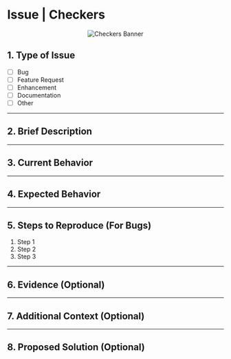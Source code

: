 # Issue | Checkers

<p align="center">
  <img src="https://github.com/The-Marquis-Gaming/checkers-dojo/raw/main/the-marquis/packages/nextjs/public/landingpage/BannerChecker2.png" alt="Checkers Banner">
</p>

## 1. Type of Issue

- [ ] Bug  
- [ ] Feature Request  
- [ ] Enhancement  
- [ ] Documentation  
- [ ] Other  

---

## 2. Brief Description  
<!-- Clearly describe what the issue or feature request is about -->

---

## 3. Current Behavior  
<!-- For bugs: Describe what's currently happening -->  
<!-- For features: Describe current limitations or context -->

---

## 4. Expected Behavior  
<!-- Describe what should happen instead (for bugs) -->  
<!-- Or describe the proposed feature/enhancement -->

---

## 5. Steps to Reproduce (For Bugs)

1. Step 1  
2. Step 2  
3. Step 3  

---

## 6. Evidence (Optional)  
<!-- Add screenshots, videos, or error messages that help explain the issue -->

---

## 7. Additional Context (Optional)  
<!-- Environment details, browser version, relevant background info -->

---

## 8. Proposed Solution (Optional)  
<!-- If you have ideas on how to solve this issue, share them here -->
